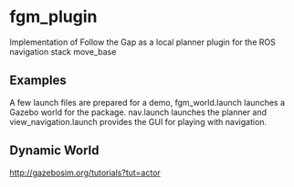 # fgm_plugin
Implementation of Follow the Gap as a local planner plugin for the ROS navigation stack move_base

## Examples
A few launch files are prepared for a demo, fgm_world.launch launches a Gazebo world for the package. nav.launch launches the planner and view_navigation.launch provides the GUI for playing with navigation.

## Dynamic World
http://gazebosim.org/tutorials?tut=actor
